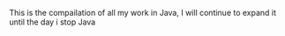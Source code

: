 This is the compailation of all my work in Java, I will continue to expand it until the day i stop Java

